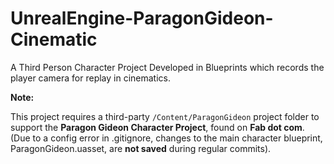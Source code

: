 # UnrealEngine-ParagonGideon-Cinematic
A Third Person Character Project Developed in Blueprints which records the player camera for replay in cinematics.

**Note:**

This project requires a third-party `/Content/ParagonGideon` project folder to support the **Paragon Gideon Character Project**, found on **Fab dot com**. (Due to a config error in .gitignore, changes to the main character blueprint, ParagonGideon.uasset, are **not saved** during regular commits).
